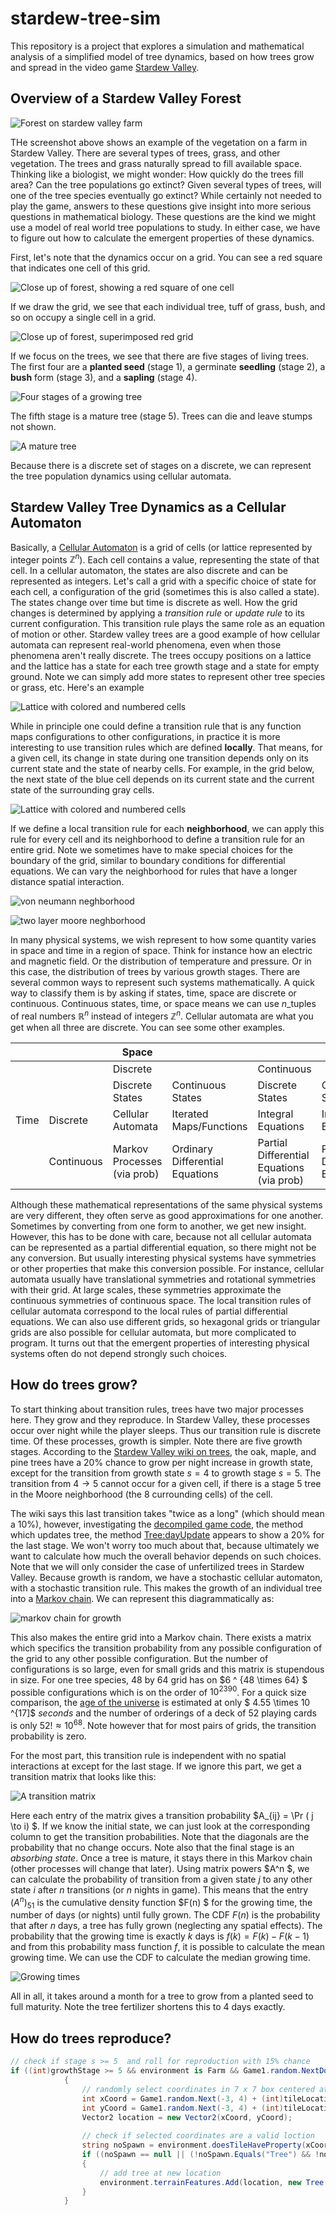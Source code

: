 # stardew-tree-sim
This repository is a project that explores a simulation and mathematical analysis of a simplified model of tree dynamics, based on how trees grow and spread in the video game [Stardew Valley](https://www.stardewvalley.net/). 

## Overview of a Stardew Valley Forest


![Forest on stardew valley farm](./images/20231018082043_1.jpg)

THe screenshot above shows an example of the vegetation on a farm in Stardew Valley. There are several types of trees, grass, and other vegetation. The trees and grass naturally spread to fill available space. Thinking like a biologist, we might wonder: How quickly do the trees fill area? Can the tree populations go extinct? Given several types of trees, will one of the tree species eventually go extinct? While certainly not needed to play the game, answers to these questions give insight into more serious questions in mathematical biology. These questions are the kind we might use a model of real world tree populations to study. In either case, we have to figure out how to calculate the emergent properties of these dynamics. 

First, let's note that the dynamics occur on a grid. You can see a red square that indicates one cell of this grid.

![Close up of forest, showing a red square of one cell](./images/treegrid_latent.jpg)

If we draw the grid, we see that each individual tree, tuff of grass, bush, and so on occupy a single cell in a grid. 

![Close up of forest, superimposed red grid](./images/treegrid.jpg)

If we focus on the trees, we see that there are five stages of living trees. The first four are a **planted seed** (stage 1), a germinate **seedling** (stage 2), a **bush** form (stage 3), and a **sapling** (stage 4).   

![Four stages of a growing tree](./images/tree_stages_1_to_4.jpg)

The fifth stage is a mature tree (stage 5). Trees can die and leave stumps not shown. 

![A mature tree](./images/tree_mature.jpg)

Because there is a discrete set of stages on a discrete,  we can represent the tree population dynamics using cellular automata.


## Stardew Valley Tree Dynamics as a Cellular Automaton

Basically, a [Cellular Automaton](https://en.wikipedia.org/wiki/Cellular_automaton) is a grid of cells (or lattice represented by integer points $\mathbb{Z}^n$). Each cell contains a value, representing the state of that cell. In a cellular automaton, the states are also discrete and can be represented as integers. Let's call a grid with a specific choice of state for each cell, a configuration of the grid (sometimes this is also called a state). The states change over time but time is discrete as well. How the grid changes is determined by applying a *transition rule* or *update rule* to its current configuration. This transition rule plays the same role as an equation of motion or other. Stardew valley trees are a good example of how cellular automata can represent real-world phenomena, even when those phenomena aren't really discrete. The trees occupy positions on a lattice and the lattice has a state for each tree growth stage and a state for empty ground. Note we can simply add more states to represent other tree species or grass, etc.  Here's an example

![Lattice with colored and numbered cells](./images/cells_with_numbers_colors.png)

While in principle one could define a transition rule that is any function maps configurations to other configurations, in practice it is more interesting to use transition rules which are defined **locally**. That means, for a given cell, its change in state during one transition depends only on its current state and the state of nearby cells. For example, in the grid below, the next state of the blue cell depends on its current state and the current state of the surrounding gray cells. 


![Lattice with colored and numbered cells](./images/neighborhood_moore.png)

If we define a local transition rule for each **neighborhood**, we can apply this rule for every cell and its neighborhood to define a transition rule for an entire grid. Note we sometimes have to make special choices for the boundary of the grid, similar to boundary conditions for differential equations. We can vary the neighborhood for rules that have a longer distance spatial interaction. 

![von neumann neghborhood](./images/neighborhood_compass.png)


![two layer moore neghborhood](./images/neighborhood_big_moore.png)





In many physical systems, we wish represent to how some quantity varies in space and time in a region of space. Think for instance how an electric and magnetic field. Or the distribution of temperature and pressure. Or in this case, the distribution of trees by various growth stages. There are several common ways to represent such systems mathematically. A quick way to classify them is by asking if states, time, space are discrete or continuous. Continuous states, time, or space means we can use $n$_tuples of real numbers $\mathbb{R}^n$ instead of integers $\mathbb{Z}^n$. Cellular automata are what you get when all three are discrete. You can see some other examples.


|      |            | Space                       |                                 |                                           |                                |
| ---- | ---------- | --------------------------- | ------------------------------- | ----------------------------------------- | ------------------------------ |
|      |            | Discrete                    |                                 | Continuous                                |                                |
|      |            | Discrete States             | Continuous States               | Discrete States                           | Cont. States                   |
| Time | Discrete   | Cellular Automata           | Iterated Maps/Functions         | Integral Equations                        | Integral Equations             | 
|      | Continuous | Markov Processes (via prob) | Ordinary Differential Equations | Partial Differential Equations (via prob) | Partial Differential Equations |


Although these mathematical representations of the same physical systems are very different, they often serve as good approximations for one another. Sometimes by converting from one form to another, we get new insight. However, this has to be done with care, because not all cellular automata can be represented as a partial differential equation, so there might not be any conversion. But usually interesting physical systems have symmetries or other properties that make this conversion possible. For instance, cellular automata usually have translational symmetries and rotational symmetries with their grid. At large scales, these symmetries approximate the continuous symmetries of continuous space. The local transition rules of cellular automata correspond to the local rules of partial differential equations. We can also use different grids, so hexagonal grids or triangular grids are also possible for cellular automata, but more complicated to program. It turns out that the emergent properties of interesting physical systems often do not depend strongly such choices.


## How do trees grow? 

To start thinking about transition rules, trees have two major processes here. They grow and they reproduce. In Stardew Valley, these processes occur over night while the player sleeps. Thus our transition rule is discrete time. Of these processes, growth is simpler. Note there are five growth stages. According to the [Stardew Valley wiki on trees](https://stardewvalleywiki.com/Trees#Growth_Cycle), the oak, maple, and pine trees have a 20% chance to grow per night increase in growth state, except for the transition from growth state $s=4$ to growth stage $s=5$. The transition from $4\to 5$ cannot occur for a given cell, if there is a stage 5 tree in the Moore neighborhood (the 8 currounding cells) of the cell. 

The wiki says this last transition takes "twice as a long" (which should mean a 10%), however, investigating the [decompiled game code](https://github.com/veywrn/StardewValley/tree/master), the method which updates tree, the method [Tree:dayUpdate](https://github.com/veywrn/StardewValley/blob/master/StardewValley/TerrainFeatures/Tree.cs) appears to show a 20% for the last stage. We won't worry too much about that, because ultimately we want to calculate how much the overall behavior depends on such choices. Note that we will only consider the case of unfertilized trees in Stardew Valley. Because growth is random, we have a stochastic cellular automaton, with a stochastic transition rule. This makes the growth of an individual tree into a [Markov chain](https://en.wikipedia.org/wiki/Markov_chain). We can represent this diagrammatically as:


![markov chain for growth](./images/markov_chain_for_growth.png)


This also makes the entire grid into a Markov chain. There exists a matrix which specifics the transition probability from any possible configuration of the grid to any other possible configuration. But the number of configurations is so large, even for small grids and this matrix is stupendous in size. For one tree species, 48 by 64 grid has on $6 ^ {48 \times 64} $ possible configurations which is on the order of $10^{2390}$. For a quick size comparison, the [age of the universe](https://en.wikipedia.org/wiki/Hubble%27s_law#Hubble_time) is estimated at only $ 4.55 \times 10 ^{17]$ *seconds* and the number of orderings of a deck of 52 playing cards is only $52! \approx 10^{68}$.   Note however that for most pairs of grids, the transition probability is zero. 

For the most part, this transition rule is independent with no spatial interactions at except for the last stage. If we ignore this part, we get a transition matrix that looks like this:

![A transition matrix](./images/transition_matrix_growth_stages.PNG)

Here each entry of the matrix gives a transition probability  $A_{ij} = \Pr ( j \to i) $. If we know the initial state, we can just look at the corresponding column to get the transition probabilities. Note that the diagonals are the probability that no change occurs. Note also that the final stage is an *absorbing state*. Once a tree is mature, it stays there in this Markov chain (other processes will change that later). Using matrix powers $A^n $, we can calculate the probability of transition from a given state $j$ to any other state $i$ after $n$ transitions (or $n$ nights in game). This means that the entry $(A^n)_{51}$ is the cumulative density function $F(n) $ for the growing time, the number of days (or nights) until fully grown. The CDF $F(n)$ is the probability that after $n$ days, a tree has fully grown (neglecting any spatial effects). The probability that the growing time is exactly $k$ days is $f(k) = F(k) - F(k-1)$ and from this probability mass function $f$, it is possible to calculate the mean growing time. We can use the CDF to calculate the median growing time.


![Growing times](./images/growing_times.png)

All in all, it takes around a month for a tree to grow from a planted seed to full maturity. Note the tree fertilizer shortens this to 4 days exactly. 




## How do trees reproduce? 

```cs
// check if stage s >= 5  and roll for reproduction with 15% chance
if ((int)growthStage >= 5 && environment is Farm && Game1.random.NextDouble() < 0.15)
			{   
                // randomly select coordinates in 7 x 7 box centered at tree location
				int xCoord = Game1.random.Next(-3, 4) + (int)tileLocation.X;
				int yCoord = Game1.random.Next(-3, 4) + (int)tileLocation.Y;
				Vector2 location = new Vector2(xCoord, yCoord);
                
                // check if selected coordinates are a valid loction 
				string noSpawn = environment.doesTileHaveProperty(xCoord, yCoord, "NoSpawn", "Back");
				if ((noSpawn == null || (!noSpawn.Equals("Tree") && !noSpawn.Equals("All") && !noSpawn.Equals("True"))) && environment.isTileLocationOpen(new Location(xCoord, yCoord)) && !environment.isTileOccupied(location) && environment.doesTileHaveProperty(xCoord, yCoord, "Water", "Back") == null && environment.isTileOnMap(location))
				{
                    // add tree at new location
					environment.terrainFeatures.Add(location, new Tree(treeType, 0));
				}
			}
```
